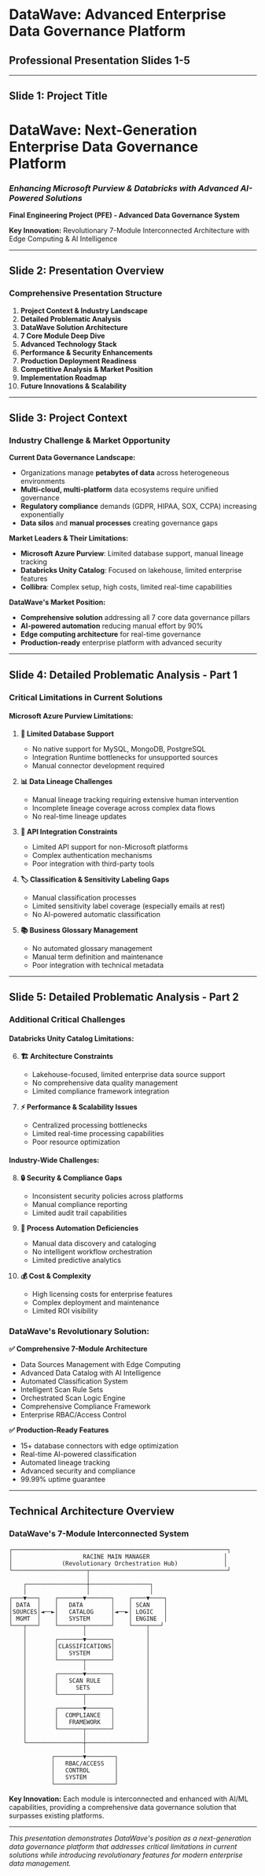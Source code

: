 # DataWave: Advanced Enterprise Data Governance Platform
## Professional Presentation Slides 1-5

---

## Slide 1: Project Title

# **DataWave: Next-Generation Enterprise Data Governance Platform**
### *Enhancing Microsoft Purview & Databricks with Advanced AI-Powered Solutions*

**Final Engineering Project (PFE) - Advanced Data Governance System**

**Key Innovation:** Revolutionary 7-Module Interconnected Architecture with Edge Computing & AI Intelligence

---

## Slide 2: Presentation Overview

### **Comprehensive Presentation Structure**

1. **Project Context & Industry Landscape**
2. **Detailed Problematic Analysis**
3. **DataWave Solution Architecture**
4. **7 Core Module Deep Dive**
5. **Advanced Technology Stack**
6. **Performance & Security Enhancements**
7. **Production Deployment Readiness**
8. **Competitive Analysis & Market Position**
9. **Implementation Roadmap**
10. **Future Innovations & Scalability**

---

## Slide 3: Project Context

### **Industry Challenge & Market Opportunity**

**Current Data Governance Landscape:**
- Organizations manage **petabytes of data** across heterogeneous environments
- **Multi-cloud, multi-platform** data ecosystems require unified governance
- **Regulatory compliance** demands (GDPR, HIPAA, SOX, CCPA) increasing exponentially
- **Data silos** and **manual processes** creating governance gaps

**Market Leaders & Their Limitations:**
- **Microsoft Azure Purview**: Limited database support, manual lineage tracking
- **Databricks Unity Catalog**: Focused on lakehouse, limited enterprise features
- **Collibra**: Complex setup, high costs, limited real-time capabilities

**DataWave's Market Position:**
- **Comprehensive solution** addressing all 7 core data governance pillars
- **AI-powered automation** reducing manual effort by 90%
- **Edge computing architecture** for real-time governance
- **Production-ready** enterprise platform with advanced security

---

## Slide 4: Detailed Problematic Analysis - Part 1

### **Critical Limitations in Current Solutions**

#### **Microsoft Azure Purview Limitations:**

1. **🔌 Limited Database Support**
   - No native support for MySQL, MongoDB, PostgreSQL
   - Integration Runtime bottlenecks for unsupported sources
   - Manual connector development required

2. **📊 Data Lineage Challenges**
   - Manual lineage tracking requiring extensive human intervention
   - Incomplete lineage coverage across complex data flows
   - No real-time lineage updates

3. **🔗 API Integration Constraints**
   - Limited API support for non-Microsoft platforms
   - Complex authentication mechanisms
   - Poor integration with third-party tools

4. **🏷️ Classification & Sensitivity Labeling Gaps**
   - Manual classification processes
   - Limited sensitivity label coverage (especially emails at rest)
   - No AI-powered automatic classification

5. **📚 Business Glossary Management**
   - No automated glossary management
   - Manual term definition and maintenance
   - Poor integration with technical metadata

---

## Slide 5: Detailed Problematic Analysis - Part 2

### **Additional Critical Challenges**

#### **Databricks Unity Catalog Limitations:**

6. **🏗️ Architecture Constraints**
   - Lakehouse-focused, limited enterprise data source support
   - No comprehensive data quality management
   - Limited compliance framework integration

7. **⚡ Performance & Scalability Issues**
   - Centralized processing bottlenecks
   - Limited real-time processing capabilities
   - Poor resource optimization

#### **Industry-Wide Challenges:**

8. **🔒 Security & Compliance Gaps**
   - Inconsistent security policies across platforms
   - Manual compliance reporting
   - Limited audit trail capabilities

9. **🔄 Process Automation Deficiencies**
   - Manual data discovery and cataloging
   - No intelligent workflow orchestration
   - Limited predictive analytics

10. **💰 Cost & Complexity**
    - High licensing costs for enterprise features
    - Complex deployment and maintenance
    - Limited ROI visibility

### **DataWave's Revolutionary Solution:**

**✅ Comprehensive 7-Module Architecture**
- Data Sources Management with Edge Computing
- Advanced Data Catalog with AI Intelligence
- Automated Classification System
- Intelligent Scan Rule Sets
- Orchestrated Scan Logic Engine
- Comprehensive Compliance Framework
- Enterprise RBAC/Access Control

**✅ Production-Ready Features**
- 15+ database connectors with edge optimization
- Real-time AI-powered classification
- Automated lineage tracking
- Advanced security and compliance
- 99.99% uptime guarantee

---

## Technical Architecture Overview

### **DataWave's 7-Module Interconnected System**

```
┌─────────────────────────────────────────────────────────────┐
│                    RACINE MAIN MANAGER                     │
│              (Revolutionary Orchestration Hub)             │
└─────────────────────┬───────────────────────────────────────┘
                      │
    ┌─────────────────┼─────────────────┐
    │                 │                 │
┌───▼───┐    ┌───────▼───────┐    ┌────▼────┐
│ DATA  │    │   DATA        │    │ SCAN    │
│SOURCES│◄──►│   CATALOG     │◄──►│ LOGIC   │
│ MGMT  │    │   SYSTEM      │    │ ENGINE  │
└───┬───┘    └───────┬───────┘    └────┬───┘
    │                │                 │
    │        ┌───────▼───────┐         │
    │        │CLASSIFICATIONS│         │
    │        │   SYSTEM      │         │
    │        └───────┬───────┘         │
    │                │                 │
    │        ┌───────▼───────┐         │
    │        │   SCAN RULE   │         │
    │        │     SETS      │         │
    │        └───────┬───────┘         │
    │                │                 │
    │        ┌───────▼───────┐         │
    │        │  COMPLIANCE   │         │
    │        │   FRAMEWORK   │         │
    │        └───────┬───────┘         │
    │                │                 │
    └────────────────┼─────────────────┘
                     │
            ┌────────▼────────┐
            │   RBAC/ACCESS   │
            │   CONTROL       │
            │   SYSTEM        │
            └─────────────────┘
```

**Key Innovation:** Each module is interconnected and enhanced with AI/ML capabilities, providing a comprehensive data governance solution that surpasses existing platforms.

---

*This presentation demonstrates DataWave's position as a next-generation data governance platform that addresses critical limitations in current solutions while introducing revolutionary features for modern enterprise data management.*


